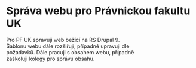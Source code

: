 # Správa webu pro Právnickou fakultu UK

Pro PF UK spravuji web bežící na RS Drupal 9.\
Šablonu webu dále rozšiřuji, případně upravuji dle\
požadavků. Dále pracuji s obsahem webu, případně\
zaškoluji kolegy pro správu obsahu.
